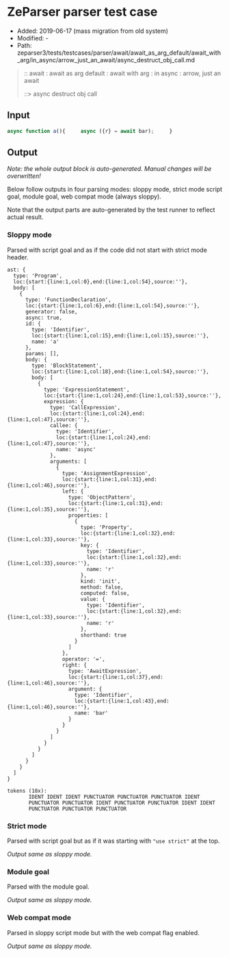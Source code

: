 # ZeParser parser test case

- Added: 2019-06-17 (mass migration from old system)
- Modified: -
- Path: zeparser3/tests/testcases/parser/await/await_as_arg_default/await_with_arg/in_async/arrow_just_an_await/async_destruct_obj_call.md

> :: await : await as arg default : await with arg : in async : arrow, just an await
>
> ::> async destruct obj call

## Input

`````js
async function a(){     async ({r} = await bar);     }
`````

## Output

_Note: the whole output block is auto-generated. Manual changes will be overwritten!_

Below follow outputs in four parsing modes: sloppy mode, strict mode script goal, module goal, web compat mode (always sloppy).

Note that the output parts are auto-generated by the test runner to reflect actual result.

### Sloppy mode

Parsed with script goal and as if the code did not start with strict mode header.

`````
ast: {
  type: 'Program',
  loc:{start:{line:1,col:0},end:{line:1,col:54},source:''},
  body: [
    {
      type: 'FunctionDeclaration',
      loc:{start:{line:1,col:6},end:{line:1,col:54},source:''},
      generator: false,
      async: true,
      id: {
        type: 'Identifier',
        loc:{start:{line:1,col:15},end:{line:1,col:15},source:''},
        name: 'a'
      },
      params: [],
      body: {
        type: 'BlockStatement',
        loc:{start:{line:1,col:18},end:{line:1,col:54},source:''},
        body: [
          {
            type: 'ExpressionStatement',
            loc:{start:{line:1,col:24},end:{line:1,col:53},source:''},
            expression: {
              type: 'CallExpression',
              loc:{start:{line:1,col:24},end:{line:1,col:47},source:''},
              callee: {
                type: 'Identifier',
                loc:{start:{line:1,col:24},end:{line:1,col:47},source:''},
                name: 'async'
              },
              arguments: [
                {
                  type: 'AssignmentExpression',
                  loc:{start:{line:1,col:31},end:{line:1,col:46},source:''},
                  left: {
                    type: 'ObjectPattern',
                    loc:{start:{line:1,col:31},end:{line:1,col:35},source:''},
                    properties: [
                      {
                        type: 'Property',
                        loc:{start:{line:1,col:32},end:{line:1,col:33},source:''},
                        key: {
                          type: 'Identifier',
                          loc:{start:{line:1,col:32},end:{line:1,col:33},source:''},
                          name: 'r'
                        },
                        kind: 'init',
                        method: false,
                        computed: false,
                        value: {
                          type: 'Identifier',
                          loc:{start:{line:1,col:32},end:{line:1,col:33},source:''},
                          name: 'r'
                        },
                        shorthand: true
                      }
                    ]
                  },
                  operator: '=',
                  right: {
                    type: 'AwaitExpression',
                    loc:{start:{line:1,col:37},end:{line:1,col:46},source:''},
                    argument: {
                      type: 'Identifier',
                      loc:{start:{line:1,col:43},end:{line:1,col:46},source:''},
                      name: 'bar'
                    }
                  }
                }
              ]
            }
          }
        ]
      }
    }
  ]
}

tokens (18x):
       IDENT IDENT IDENT PUNCTUATOR PUNCTUATOR PUNCTUATOR IDENT
       PUNCTUATOR PUNCTUATOR IDENT PUNCTUATOR PUNCTUATOR IDENT IDENT
       PUNCTUATOR PUNCTUATOR PUNCTUATOR
`````

### Strict mode

Parsed with script goal but as if it was starting with `"use strict"` at the top.

_Output same as sloppy mode._

### Module goal

Parsed with the module goal.

_Output same as sloppy mode._

### Web compat mode

Parsed in sloppy script mode but with the web compat flag enabled.

_Output same as sloppy mode._
